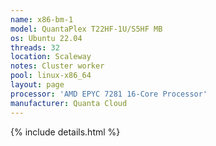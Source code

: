 ```yaml
---
name: x86-bm-1
model: QuantaPlex T22HF-1U/S5HF MB
os: Ubuntu 22.04
threads: 32
location: Scaleway
notes: Cluster worker
pool: linux-x86_64
layout: page
processor: 'AMD EPYC 7281 16-Core Processor'
manufacturer: Quanta Cloud
---
```

{% include details.html %} 

